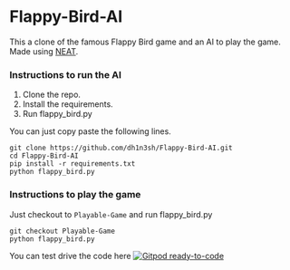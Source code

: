 
# Flappy-Bird-AI
This a clone of the famous Flappy Bird game and an AI to play the game. Made using [NEAT](https://neat-python.readthedocs.io/en/latest/config_file.html).  

### Instructions to run the AI
1. Clone the repo.  
2. Install the requirements.  
3. Run flappy_bird.py     

You can just copy paste the following lines.  
```
git clone https://github.com/dh1n3sh/Flappy-Bird-AI.git  
cd Flappy-Bird-AI
pip install -r requirements.txt
python flappy_bird.py
```

### Instructions to play the game
Just checkout to `Playable-Game` and run flappy_bird.py   
```
git checkout Playable-Game
python flappy_bird.py
```

You can test drive the code here [![Gitpod ready-to-code](https://img.shields.io/badge/Gitpod-ready--to--code-blue?logo=gitpod)](https://gitpod.io/#https://github.com/dh1n3sh/Flappy-Bird-AI)
